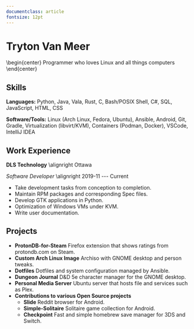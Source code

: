 ```yaml
---
documentclass: article
fontsize: 12pt
---
```


# Tryton Van Meer

\begin{center}
Programmer who loves Linux and all things computers
\end{center}

## Skills

**Languages:** Python, Java, Vala, Rust, C, Bash/POSIX Shell, C#, SQL, JavaScript, HTML, CSS

**Software/Tools:** Linux (Arch Linux, Fedora, Ubuntu), Ansible, Android, Git, Gradle,
Virtualization (libvirt/KVM), Containers (Podman, Docker), VSCode, IntelliJ IDEA

## Work Experience

**DLS Technology** \alignright Ottawa

*Software Developer* \alignright 2019-11 --- Current

+ Take development tasks from conception to completion.
+ Maintain RPM packages and corresponding Spec files.
+ Develop GTK applications in Python.
+ Optimization of Windows VMs under KVM.
+ Write user documentation.

## Projects

+ **ProtonDB-for-Steam** Firefox extension that shows ratings from protondb.com on Steam.
+ **Custom Arch Linux Image** Archiso with GNOME desktop and person tweaks.
+ **Dotfiles** Dotfiles and system configuration managed by Ansible.
+ **Dungeon Journal** D&D 5e character manager for the GNOME desktop.
+ **Personal Media Server** Ubuntu server that hosts file and services such as Plex.
+ **Contributions to various Open Source projects**
    + **Slide** Reddit browser for Android.
    + **Simple-Solitaire** Solitaire game collection for Android.
    + **Checkpoint** Fast and simple homebrew save manager for 3DS and Switch.
